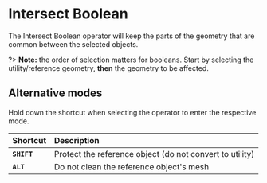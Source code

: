 # Intersect Boolean

The Intersect Boolean operator will keep the parts of the geometry that are common between the selected objects.

?> **Note:** the order of selection matters for booleans. Start by selecting the utility/reference geometry, **then** the geometry to be affected.

## Alternative modes

Hold down the shortcut when selecting the operator to enter the respective mode.

| Shortcut | Description |
| :--- | :--- |
| **`SHIFT`** | Protect the reference object (do not convert to utility) |
| **`ALT`** | Do not clean the reference object's mesh |